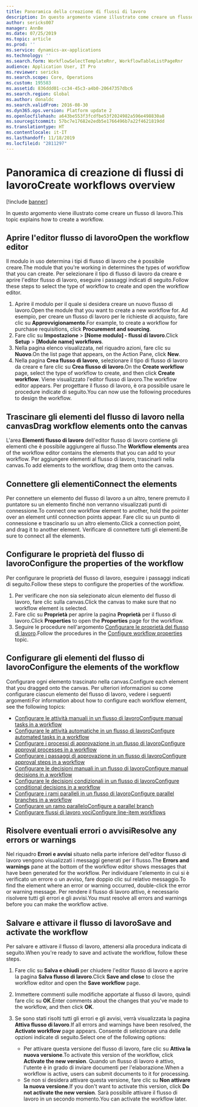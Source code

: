 ```yaml
---
title: Panoramica della creazione di flussi di lavoro
description: In questo argomento viene illustrato come creare un flusso di lavoro.
author: sericks007
manager: AnnBe
ms.date: 07/25/2019
ms.topic: article
ms.prod: ''
ms.service: dynamics-ax-applications
ms.technology: ''
ms.search.form: WorkflowSelectTemplateRnr, WorkflowTableListPageRnr
audience: Application User, IT Pro
ms.reviewer: sericks
ms.search.scope: Core, Operations
ms.custom: 195583
ms.assetid: 836ddd01-cc34-45c3-a4b0-20647357dbc6
ms.search.region: Global
ms.author: donaldc
ms.search.validFrom: 2016-08-30
ms.dyn365.ops.version: Platform update 2
ms.openlocfilehash: a643be553f3fcdfbe53f2024982a596e498830a8
ms.sourcegitcommit: 57bc7e17682e2edb5e1766496b7a22f4621819dd
ms.translationtype: HT
ms.contentlocale: it-IT
ms.lasthandoff: 11/18/2019
ms.locfileid: "2811297"
---
```

# <a name="create-workflows-overview"></a><span data-ttu-id="b73b6-103">Panoramica di creazione di flussi di lavoro</span><span class="sxs-lookup"><span data-stu-id="b73b6-103">Create workflows overview</span></span>

[!include [banner](../includes/banner.md)]

<span data-ttu-id="b73b6-104">In questo argomento viene illustrato come creare un flusso di lavoro.</span><span class="sxs-lookup"><span data-stu-id="b73b6-104">This topic explains how to create a workflow.</span></span>

## <a name="open-the-workflow-editor"></a><span data-ttu-id="b73b6-105">Aprire l'editor flusso di lavoro</span><span class="sxs-lookup"><span data-stu-id="b73b6-105">Open the workflow editor</span></span>

<span data-ttu-id="b73b6-106">Il modulo in uso determina i tipi di flusso di lavoro che è possibile creare.</span><span class="sxs-lookup"><span data-stu-id="b73b6-106">The module that you're working in determines the types of workflow that you can create.</span></span> <span data-ttu-id="b73b6-107">Per selezionare il tipo di flusso di lavoro da creare e aprire l'editor flusso di lavoro, eseguire i passaggi indicati di seguito.</span><span class="sxs-lookup"><span data-stu-id="b73b6-107">Follow these steps to select the type of workflow to create and open the workflow editor.</span></span>

1. <span data-ttu-id="b73b6-108">Aprire il modulo per il quale si desidera creare un nuovo flusso di lavoro.</span><span class="sxs-lookup"><span data-stu-id="b73b6-108">Open the module that you want to create a new workflow for.</span></span> <span data-ttu-id="b73b6-109">Ad esempio, per creare un flusso di lavoro per le richieste di acquisto, fare clic su **Approvvigionamento**.</span><span class="sxs-lookup"><span data-stu-id="b73b6-109">For example, to create a workflow for purchase requisitions, click **Procurement and sourcing**.</span></span>
2. <span data-ttu-id="b73b6-110">Fare clic su **Impostazione** &gt; **\[Nome modulo\] - flussi di lavoro**.</span><span class="sxs-lookup"><span data-stu-id="b73b6-110">Click **Setup** &gt; **\[Module name\] workflows**.</span></span>
3. <span data-ttu-id="b73b6-111">Nella pagina elenco visualizzata, nel riquadro azioni, fare clic su **Nuovo**.</span><span class="sxs-lookup"><span data-stu-id="b73b6-111">On the list page that appears, on the Action Pane, click **New**.</span></span>
4. <span data-ttu-id="b73b6-112">Nella pagina **Crea flusso di lavoro**, selezionare il tipo di flusso di lavoro da creare e fare clic su **Crea flusso di lavoro**.</span><span class="sxs-lookup"><span data-stu-id="b73b6-112">On the **Create workflow** page, select the type of workflow to create, and then click **Create workflow**.</span></span> <span data-ttu-id="b73b6-113">Viene visualizzato l'editor flusso di lavoro.</span><span class="sxs-lookup"><span data-stu-id="b73b6-113">The workflow editor appears.</span></span> <span data-ttu-id="b73b6-114">Per progettare il flusso di lavoro, è ora possibile usare le procedure indicate di seguito.</span><span class="sxs-lookup"><span data-stu-id="b73b6-114">You can now use the following procedures to design the workflow.</span></span>

## <a name="drag-workflow-elements-onto-the-canvas"></a><span data-ttu-id="b73b6-115">Trascinare gli elementi del flusso di lavoro nella canvas</span><span class="sxs-lookup"><span data-stu-id="b73b6-115">Drag workflow elements onto the canvas</span></span>

<span data-ttu-id="b73b6-116">L'area **Elementi flusso di lavoro** dell'editor flusso di lavoro contiene gli elementi che è possibile aggiungere al flusso.</span><span class="sxs-lookup"><span data-stu-id="b73b6-116">The **Workflow elements** area of the workflow editor contains the elements that you can add to your workflow.</span></span> <span data-ttu-id="b73b6-117">Per aggiungere elementi al flusso di lavoro, trascinarli nella canvas.</span><span class="sxs-lookup"><span data-stu-id="b73b6-117">To add elements to the workflow, drag them onto the canvas.</span></span>

## <a name="connect-the-elements"></a><span data-ttu-id="b73b6-118">Connettere gli elementi</span><span class="sxs-lookup"><span data-stu-id="b73b6-118">Connect the elements</span></span>

<span data-ttu-id="b73b6-119">Per connettere un elemento del flusso di lavoro a un altro, tenere premuto il puntatore su un elemento finché non verranno visualizzati punti di connessione.</span><span class="sxs-lookup"><span data-stu-id="b73b6-119">To connect one workflow element to another, hold the pointer over an element until connection points appear.</span></span> <span data-ttu-id="b73b6-120">Fare clic su un punto di connessione e trascinarlo su un altro elemento.</span><span class="sxs-lookup"><span data-stu-id="b73b6-120">Click a connection point, and drag it to another element.</span></span> <span data-ttu-id="b73b6-121">Verificare di connettere tutti gli elementi.</span><span class="sxs-lookup"><span data-stu-id="b73b6-121">Be sure to connect all the elements.</span></span>

## <a name="configure-the-properties-of-the-workflow"></a><span data-ttu-id="b73b6-122">Configurare le proprietà del flusso di lavoro</span><span class="sxs-lookup"><span data-stu-id="b73b6-122">Configure the properties of the workflow</span></span>

<span data-ttu-id="b73b6-123">Per configurare le proprietà del flusso di lavoro, eseguire i passaggi indicati di seguito.</span><span class="sxs-lookup"><span data-stu-id="b73b6-123">Follow these steps to configure the properties of the workflow.</span></span>

1. <span data-ttu-id="b73b6-124">Per verificare che non sia selezionato alcun elemento del flusso di lavoro, fare clic sulla canvas.</span><span class="sxs-lookup"><span data-stu-id="b73b6-124">Click the canvas to make sure that no workflow element is selected.</span></span>
2. <span data-ttu-id="b73b6-125">Fare clic su **Proprietà** per aprire la pagina **Proprietà** per il flusso di lavoro.</span><span class="sxs-lookup"><span data-stu-id="b73b6-125">Click **Properties** to open the **Properties** page for the workflow.</span></span>
3. <span data-ttu-id="b73b6-126">Seguire le procedure nell'argomento [Configurare le proprietà del flusso di lavoro](configure-workflow-properties.md).</span><span class="sxs-lookup"><span data-stu-id="b73b6-126">Follow the procedures in the [Configure workflow properties](configure-workflow-properties.md) topic.</span></span>

## <a name="configure-the-elements-of-the-workflow"></a><span data-ttu-id="b73b6-127">Configurare gli elementi del flusso di lavoro</span><span class="sxs-lookup"><span data-stu-id="b73b6-127">Configure the elements of the workflow</span></span>

<span data-ttu-id="b73b6-128">Configurare ogni elemento trascinato nella canvas.</span><span class="sxs-lookup"><span data-stu-id="b73b6-128">Configure each element that you dragged onto the canvas.</span></span> <span data-ttu-id="b73b6-129">Per ulteriori informazioni su come configurare ciascun elemento del flusso di lavoro, vedere i seguenti argomenti:</span><span class="sxs-lookup"><span data-stu-id="b73b6-129">For information about how to configure each workflow element, see the following topics:</span></span>

- [<span data-ttu-id="b73b6-130">Configurare le attività manuali in un flusso di lavoro</span><span class="sxs-lookup"><span data-stu-id="b73b6-130">Configure manual tasks in a workflow</span></span>](configure-manual-task-workflow.md)
- [<span data-ttu-id="b73b6-131">Configurare le attività automatiche in un flusso di lavoro</span><span class="sxs-lookup"><span data-stu-id="b73b6-131">Configure automated tasks in a workflow</span></span>](configure-automated-task-workflow.md)
- [<span data-ttu-id="b73b6-132">Configurare i processi di approvazione in un flusso di lavoro</span><span class="sxs-lookup"><span data-stu-id="b73b6-132">Configure approval processes in a workflow</span></span>](configure-approval-process-workflow.md)
- [<span data-ttu-id="b73b6-133">Configurare i passaggi di approvazione in un flusso di lavoro</span><span class="sxs-lookup"><span data-stu-id="b73b6-133">Configure approval steps in a workflow</span></span>](configure-approval-step-workflow.md)
- [<span data-ttu-id="b73b6-134">Configurare le decisioni manuali in un flusso di lavoro</span><span class="sxs-lookup"><span data-stu-id="b73b6-134">Configure manual decisions in a workflow</span></span>](configure-manual-decision-workflow.md)
- [<span data-ttu-id="b73b6-135">Configurare le decisioni condizionali in un flusso di lavoro</span><span class="sxs-lookup"><span data-stu-id="b73b6-135">Configure conditional decisions in a workflow</span></span>](configure-conditional-decision-workflow.md)
- [<span data-ttu-id="b73b6-136">Configurare i rami paralleli in un flusso di lavoro</span><span class="sxs-lookup"><span data-stu-id="b73b6-136">Configure parallel branches in a workflow</span></span>](configure-parallel-activity-workflow.md)
- [<span data-ttu-id="b73b6-137">Configurare un ramo parallelo</span><span class="sxs-lookup"><span data-stu-id="b73b6-137">Configure a parallel branch</span></span>](configure-parallel-branch-workflow.md)
- [<span data-ttu-id="b73b6-138">Configurare flussi di lavoro voci</span><span class="sxs-lookup"><span data-stu-id="b73b6-138">Configure line-item workflows</span></span>](configure-line-item-workflow.md)

## <a name="resolve-any-errors-or-warnings"></a><span data-ttu-id="b73b6-139">Risolvere eventuali errori o avvisi</span><span class="sxs-lookup"><span data-stu-id="b73b6-139">Resolve any errors or warnings</span></span>

<span data-ttu-id="b73b6-140">Nel riquadro **Errori e avvisi** situato nella parte inferiore dell'editor flusso di lavoro vengono visualizzati i messaggi generati per il flusso.</span><span class="sxs-lookup"><span data-stu-id="b73b6-140">The **Errors and warnings** pane at the bottom of the workflow editor shows messages that have been generated for the workflow.</span></span> <span data-ttu-id="b73b6-141">Per individuare l'elemento in cui si è verificato un errore o un avviso, fare doppio clic sul relativo messaggio.</span><span class="sxs-lookup"><span data-stu-id="b73b6-141">To find the element where an error or warning occurred, double-click the error or warning message.</span></span> <span data-ttu-id="b73b6-142">Per rendere il flusso di lavoro attivo, è necessario risolvere tutti gli errori e gli avvisi.</span><span class="sxs-lookup"><span data-stu-id="b73b6-142">You must resolve all errors and warnings before you can make the workflow active.</span></span>

## <a name="save-and-activate-the-workflow"></a><span data-ttu-id="b73b6-143">Salvare e attivare il flusso di lavoro</span><span class="sxs-lookup"><span data-stu-id="b73b6-143">Save and activate the workflow</span></span>

<span data-ttu-id="b73b6-144">Per salvare e attivare il flusso di lavoro, attenersi alla procedura indicata di seguito.</span><span class="sxs-lookup"><span data-stu-id="b73b6-144">When you're ready to save and activate the workflow, follow these steps.</span></span>

1. <span data-ttu-id="b73b6-145">Fare clic su **Salva e chiudi** per chiudere l'editor flusso di lavoro e aprire la pagina **Salva flusso di lavoro**.</span><span class="sxs-lookup"><span data-stu-id="b73b6-145">Click **Save and close** to close the workflow editor and open the **Save workflow** page.</span></span>
2. <span data-ttu-id="b73b6-146">Immettere commenti sulle modifiche apportate al flusso di lavoro, quindi fare clic su **OK**.</span><span class="sxs-lookup"><span data-stu-id="b73b6-146">Enter comments about the changes that you've made to the workflow, and then click **OK**.</span></span>
3. <span data-ttu-id="b73b6-147">Se sono stati risolti tutti gli errori e gli avvisi, verrà visualizzata la pagina **Attiva flusso di lavoro**.</span><span class="sxs-lookup"><span data-stu-id="b73b6-147">If all errors and warnings have been resolved, the **Activate workflow** page appears.</span></span> <span data-ttu-id="b73b6-148">Consente di selezionare una delle opzioni indicate di seguito.</span><span class="sxs-lookup"><span data-stu-id="b73b6-148">Select one of the following options:</span></span>

    - <span data-ttu-id="b73b6-149">Per attivare questa versione del flusso di lavoro, fare clic su **Attiva la nuova versione**.</span><span class="sxs-lookup"><span data-stu-id="b73b6-149">To activate this version of the workflow, click **Activate the new version**.</span></span> <span data-ttu-id="b73b6-150">Quando un flusso di lavoro è attivo, l'utente è in grado di inviare documenti per l'elaborazione.</span><span class="sxs-lookup"><span data-stu-id="b73b6-150">When a workflow is active, users can submit documents to it for processing.</span></span>
    - <span data-ttu-id="b73b6-151">Se non si desidera attivare questa versione, fare clic su **Non attivare la nuova versione**.</span><span class="sxs-lookup"><span data-stu-id="b73b6-151">If you don't want to activate this version, click **Do not activate the new version**.</span></span> <span data-ttu-id="b73b6-152">Sarà possibile attivare il flusso di lavoro in un secondo momento.</span><span class="sxs-lookup"><span data-stu-id="b73b6-152">You can activate the workflow later.</span></span>
